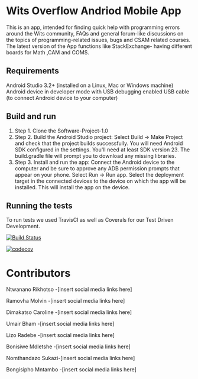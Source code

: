 # Wits Overflow Andriod Mobile App
 
This is an app, intended for finding quick help with programming errors around the Wits community, FAQs and general forum-like discussions on the topics of programming-related issues, bugs and CSAM related courses. The latest version of the App functions like StackExchange- having different boards for Math ,CAM and COMS.

## Requirements
Android Studio 3.2+ (installed on a Linux, Mac or Windows machine)
Android device in developer mode with USB debugging enabled
USB cable (to connect Android device to your computer)

## Build and run
1. Step 1. Clone the Software-Project-1.0
2. Step 2. Build the Android Studio project: 
 Select Build -> Make Project and check that the project builds successfully. You will need Android SDK configured in the settings. You'll  need at least SDK version 23. The build.gradle file will prompt you to download any missing libraries.
3. Step 3. Install and run the app:
 Connect the Android device to the computer and be sure to approve any ADB permission prompts that appear on your phone. Select Run -> Run app. Select the deployment target in the connected devices to the device on which the app will be installed. This will install the app on the device.

## Running the tests
To run tests we used TravisCI as well as Coverals for our Test Driven Development. 

[![Build Status](https://travis-ci.com/umair-b/wits-overflow.svg?branch=main)](https://travis-ci.com/umair-b/wits-overflow)

[![codecov](https://codecov.io/gh/umair-b/wits-overflow/branch/main/graph/badge.svg?token=Q4FIUY0ZKU)](https://codecov.io/gh/umair-b/wits-overflow)

# Contributors
Ntwanano Rikhotso -[insert social media links here]

Ramovha Molvin -[insert social media links here]

Dimakatso Caroline -[insert social media links here]

Umair Bham -[insert social media links here]

Lizo Radebe -[insert social media links here]

Bonisiwe Mdletshe -[insert social media links here]

Nomthandazo Sukazi-[insert social media links here]

Bongisipho Mntambo -[insert social media links here]


